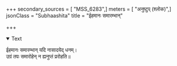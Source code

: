 +++
secondary_sources = [ "MSS_6283",]
meters = [ "अनुष्टुप् (श्लोक)",]
jsonClass = "Subhaashita"
title = "ईहमानः समारम्भान्"

+++

<details open><summary>Text</summary>

ईहमानः समारम्भान् यदि नासादयेद् धनम्।  
उग्रं तपः समारोहेन् न ह्यनुप्तं प्ररोहति॥
</details>
